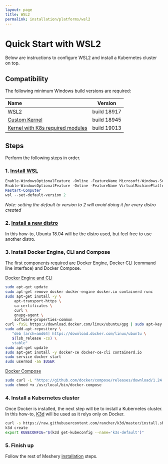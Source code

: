 ```yaml
---
layout: page
title: WSL2
permalink: installation/platforms/wsl2
---
```


# Quick Start with WSL2
Below are instructions to configure WSL2 and install a Kubernetes cluster on top.

## Compatibility
The following minimum Windows build versions are required:

| Name   | Version |
|:------ |:-------:|
| [WSL2](https://docs.microsoft.com/en-us/windows/wsl/release-notes#build-18917) | build 18917 |
| [Custom Kernel](https://docs.microsoft.com/en-us/windows/wsl/release-notes#build-18945) | build 18945 |
| [Kernel with K8s required modules](https://docs.microsoft.com/en-us/windows/wsl/release-notes#build-19013) | build 19013 |

## Steps
Perform the following steps in order.
### 1. [Install WSL](https://docs.microsoft.com/en-us/windows/wsl/wsl2-install)
```Powershell
Enable-WindowsOptionalFeature -Online -FeatureName Microsoft-Windows-Subsystem-Linux
Enable-WindowsOptionalFeature -Online -FeatureName VirtualMachinePlatform
Restart-Computer
wsl --set-default-version 2
```

<i>Note: setting the default to version to 2 will avoid doing it for every distro created</i>

### 2. [Install a new distro](https://docs.microsoft.com/en-us/windows/wsl/install-win10#install-your-linux-distribution-of-choice)
In this how-to, Ubuntu 18.04 will be the distro used, but feel free to use another distro.

### 3. Install Docker Engine, CLI and Compose
The first components required are Docker Engine, Docker CLI (command line interface) and Docker Compose.

[Docker Engine and CLI](https://docs.docker.com/install/linux/docker-ce/ubuntu/)
```bash
sudo apt-get update
sudo apt-get remove docker docker-engine docker.io containerd runc
sudo apt-get install -y \
    apt-transport-https \
    ca-certificates \
    curl \
    gnupg-agent \
    software-properties-common
curl -fsSL https://download.docker.com/linux/ubuntu/gpg | sudo apt-key add -
sudo add-apt-repository \
   "deb [arch=amd64] https://download.docker.com/linux/ubuntu \
   $(lsb_release -cs) \
   stable"
sudo apt-get update
sudo apt-get install -y docker-ce docker-ce-cli containerd.io
sudo service docker start
sudo usermod -aG $USER
```

[Docker Compose](https://docs.docker.com/compose/install/)
```bash
sudo curl -L "https://github.com/docker/compose/releases/download/1.24.1/docker-compose-$(uname -s)-$(uname -m)" -o /usr/local/bin/docker-compose
sudo chmod +x /usr/local/bin/docker-compose
```

### 4. Install a Kubernetes cluster
Once Docker is installed, the next step will be to install a Kubernetes cluster.
In this how-to, [K3d](https://github.com/rancher/k3d) will be used as it relys only on Docker.

```bash
curl -s https://raw.githubusercontent.com/rancher/k3d/master/install.sh | bash
k3d create
export KUBECONFIG="$(k3d get-kubeconfig --name='k3s-default')"
```

### 5. Finish up

Follow the rest of Meshery [installation](../installation) steps.
